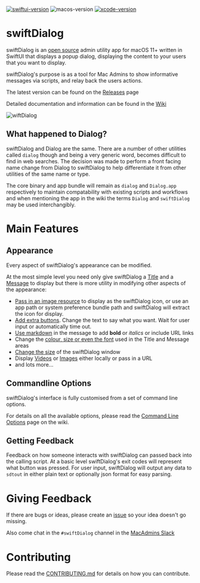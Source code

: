 [![swiftui-version](https://img.shields.io/badge/SwiftUI-2.0-brightgreen)](https://developer.apple.com/documentation/swiftui) ![macos-version](https://img.shields.io/badge/macOS-11+-blue) [![xcode-version](https://img.shields.io/badge/xcode-13-red)](https://developer.apple.com/xcode/)

# swiftDialog

swiftDialog is an [open source](https://github.com/bartreardon/Dialog/blob/main/LICENSE.md) admin utility app for macOS 11+ written in SwiftUI that displays a popup dialog, displaying the content to your users that you want to display.

swiftDialog's purpose is as a tool for Mac Admins to show informative messages via scripts, and relay back the users actions.

The latest version can be found on the [Releases](https://github.com/bartreardon/Dialog/releases) page

Detailed documentation and information can be found in the [Wiki](https://github.com/bartreardon/Dialog/wiki)

![wiftDialog](https://user-images.githubusercontent.com/3598965/165020290-4c5b7913-3785-4ce6-8b12-f5caf97f5388.png)

## What happened to Dialog?

swiftDialog and Dialog are the same. There are a number of other utilities called `dialog` though and being a very generic word, becomes difficult to find in web searches. The decision was made to perform a front facing name change from Dialog to swiftDialog to help differentiate it from other utilities of the same name or type. 

The core binary and app bundle will remain as `dialog` and `Dialog.app` respectively to maintain compatability with existing scripts and workflows and when mentioning the app in the wiki the terms `Dialog` and `swiftDialog` may be used interchangibly. 

# Main Features

## Appearance
Every aspect of swiftDialog's appearance can be modified.

At the most simple level you need only give swiftDialog a [Title](https://github.com/bartreardon/Dialog/wiki/Customising-the-Title) and a [Message](https://github.com/bartreardon/Dialog/wiki/Customising-the-Message-area) to display but there is more utility in modifying other aspects of the appearance:
 * [Pass in an image resource](https://github.com/bartreardon/Dialog/wiki/Customising-the-Icon) to display as the swiftDialog icon, or use an app path or system preference bundle path and swiftDialog will extract the icon for display.
 * [Add extra buttons](https://github.com/bartreardon/Dialog/wiki/Buttons-and-button-behaviour). Change the text to say what you want. Wait for user input or automatically time out.
 * [Use markdown](https://github.com/bartreardon/Dialog/wiki/Customising-the-Message-area#markdown-support-new-from-v150) in the message to add **bold** or _italics_ or include URL links
 * Change the [colour, size or even the font](https://github.com/bartreardon/Dialog/wiki/Customising-the-Title#customising-title-font-properties) used in the Title and Message areas
 * [Change the size](https://github.com/bartreardon/Dialog/wiki/Window-Size-and-Behaviour) of the swiftDialog window
 * Display [Videos](https://github.com/bartreardon/Dialog/wiki/Customising-the-Message-area#displaying-videos-new-from-v180) or [Images](https://github.com/bartreardon/Dialog/wiki/Customising-the-Message-area#displaying-images-new-from-v160) either locally or pass in a URL
 * and lots more...


## Commandline Options

swiftDialog's interface is fully customised from a set of command line options.

For details on all the available options, please read the [Command Line Options](https://github.com/bartreardon/Dialog/wiki/Command-Line-Options) page on the wiki.


## Getting Feedback
Feedback on how someone interacts with swiftDialog can passed back into the calling script. At a basic level swiftDialog's exit codes will represent what button was pressed. For user input, swiftDialog will output any data to `sdtout` in either plain text or optionally json format for easy parsing.


# Giving Feedback
If there are bugs or ideas, please create an [issue](https://github.com/bartreardon/Dialog/issues/new/choose) so your idea doesn't go missing.

Also come chat in the `#swiftDialog` channel in the [MacAdmins Slack](https://www.macadmins.org)

# Contributing

Please read the [CONTRIBUTING.md](https://github.com/bartreardon/Dialog/blob/main/CONTRIBUTING.md) for details on how you can contribute.

<!--
Author: Bart Reardon
Keywords: swift swiftui swiftDialog Dialog utility macadmins apple macos
-->
